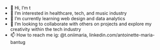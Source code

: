 - 👋 Hi, I’m t
- 👀 I’m interested in healthcare, tech, and music industry
- 🌱 I’m currently learning web design and data analytics
- 💞️ I’m looking to collaborate with others on projects and explore my creativity within the tech industry
- 📫 How to reach me ig: @t.oniimaria, linkedin.com/antoinette-maria-bantug

<!---
heyyitst/heyyitst is a ✨ special ✨ repository because its `README.md` (this file) appears on your GitHub profile.
You can click the Preview link to take a look at your changes.
--->
